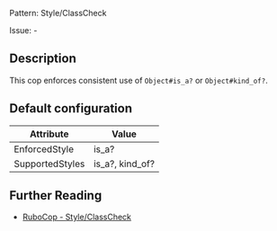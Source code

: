 Pattern: Style/ClassCheck

Issue: -

## Description

This cop enforces consistent use of `Object#is_a?` or `Object#kind_of?`.

## Default configuration

Attribute | Value
--- | ---
EnforcedStyle | is_a?
SupportedStyles | is_a?, kind_of?

## Further Reading

* [RuboCop - Style/ClassCheck](https://rubocop.readthedocs.io/en/latest/cops_style/#styleclasscheck)
